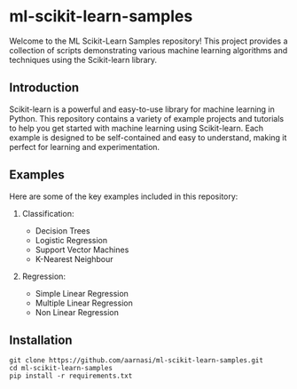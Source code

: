 # ml-scikit-learn-samples

Welcome to the ML Scikit-Learn Samples repository! This project provides a collection of scripts demonstrating various machine learning algorithms and techniques using the Scikit-learn library.

## Introduction
Scikit-learn is a powerful and easy-to-use library for machine learning in Python. This repository contains a variety of example projects and tutorials to help you get started with machine learning using Scikit-learn. Each example is designed to be self-contained and easy to understand, making it perfect for learning and experimentation.

## Examples

Here are some of the key examples included in this repository:

1. Classification: 
   - Decision Trees
   - Logistic Regression
   - Support Vector Machines
   - K-Nearest Neighbour

    
2. Regression:
	 - Simple Linear Regression
	 - Multiple Linear Regression
	 - Non Linear Regression

## Installation
```
git clone https://github.com/aarnasi/ml-scikit-learn-samples.git
cd ml-scikit-learn-samples
pip install -r requirements.txt
```
